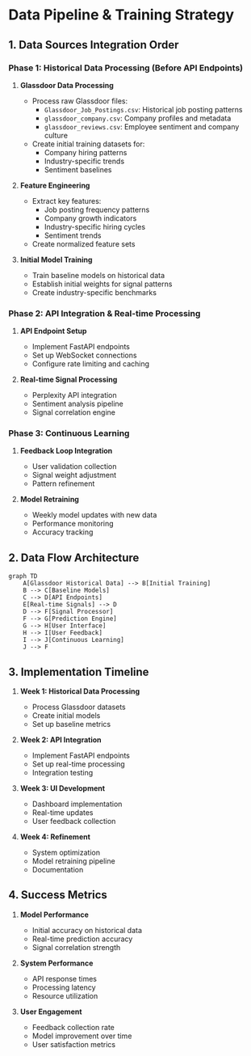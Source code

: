 # Data Pipeline & Training Strategy

## 1. Data Sources Integration Order

### Phase 1: Historical Data Processing (Before API Endpoints)
1. **Glassdoor Data Processing**
   - Process raw Glassdoor files:
     - `Glassdoor_Job_Postings.csv`: Historical job posting patterns
     - `glassdoor_company.csv`: Company profiles and metadata
     - `glassdoor_reviews.csv`: Employee sentiment and company culture
   - Create initial training datasets for:
     - Company hiring patterns
     - Industry-specific trends
     - Sentiment baselines

2. **Feature Engineering**
   - Extract key features:
     - Job posting frequency patterns
     - Company growth indicators
     - Industry-specific hiring cycles
     - Sentiment trends
   - Create normalized feature sets

3. **Initial Model Training**
   - Train baseline models on historical data
   - Establish initial weights for signal patterns
   - Create industry-specific benchmarks

### Phase 2: API Integration & Real-time Processing
1. **API Endpoint Setup**
   - Implement FastAPI endpoints
   - Set up WebSocket connections
   - Configure rate limiting and caching

2. **Real-time Signal Processing**
   - Perplexity API integration
   - Sentiment analysis pipeline
   - Signal correlation engine

### Phase 3: Continuous Learning
1. **Feedback Loop Integration**
   - User validation collection
   - Signal weight adjustment
   - Pattern refinement

2. **Model Retraining**
   - Weekly model updates with new data
   - Performance monitoring
   - Accuracy tracking

## 2. Data Flow Architecture

```mermaid
graph TD
    A[Glassdoor Historical Data] --> B[Initial Training]
    B --> C[Baseline Models]
    C --> D[API Endpoints]
    E[Real-time Signals] --> D
    D --> F[Signal Processor]
    F --> G[Prediction Engine]
    G --> H[User Interface]
    H --> I[User Feedback]
    I --> J[Continuous Learning]
    J --> F
```

## 3. Implementation Timeline

1. **Week 1: Historical Data Processing**
   - Process Glassdoor datasets
   - Create initial models
   - Set up baseline metrics

2. **Week 2: API Integration**
   - Implement FastAPI endpoints
   - Set up real-time processing
   - Integration testing

3. **Week 3: UI Development**
   - Dashboard implementation
   - Real-time updates
   - User feedback collection

4. **Week 4: Refinement**
   - System optimization
   - Model retraining pipeline
   - Documentation

## 4. Success Metrics

1. **Model Performance**
   - Initial accuracy on historical data
   - Real-time prediction accuracy
   - Signal correlation strength

2. **System Performance**
   - API response times
   - Processing latency
   - Resource utilization

3. **User Engagement**
   - Feedback collection rate
   - Model improvement over time
   - User satisfaction metrics
